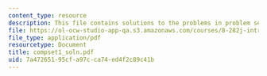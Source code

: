 ```yaml
---
content_type: resource
description: This file contains solutions to the problems in problem set 1.
file: https://ol-ocw-studio-app-qa.s3.amazonaws.com/courses/8-282j-introduction-to-astronomy-spring-2006/7a47265195cfa97cca74ed4f2c89c41b_compset1_soln.pdf
file_type: application/pdf
resourcetype: Document
title: compset1_soln.pdf
uid: 7a472651-95cf-a97c-ca74-ed4f2c89c41b
---
```

